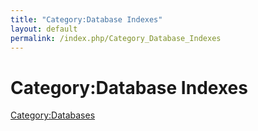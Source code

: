 ```yaml
---
title: "Category:Database Indexes"
layout: default
permalink: /index.php/Category_Database_Indexes
---
```


# Category:Database Indexes

[Category:Databases](Category_Databases)